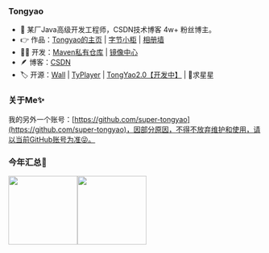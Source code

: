 ### Tongyao
- 🥳 某厂Java高级开发工程师，CSDN技术博客 4w+ 粉丝博主。
- 👉 作品：[Tongyao的主页](https://ityao.cn) | [字节小柜](http://store.ityao.cn/) | [相册墙](https://wall.ityao.cn/)
- 🧑‍💻 开发：[Maven私有仓库](https://maven.ityao.cn/repository/maven-public/) | [镜像中心](https://mirrors.ityao.cn/)
- 🪶 博客：[CSDN](https://blog.csdn.net/u014641168)
- 🏷️ 开源：[Wall](https://github.com/zhang-tong-yao) | [TyPlayer](https://github.com/zhang-tong-yao/TyPlayer) | [TongYao2.0【开发中】](https://gitee.com/Super_TongYao/TongYao2.0) | 🌟求星星

### 关于Me✨

我的另外一个账号：[https://github.com/super-tongyao](https://github.com/super-tongyao)，因部分原因，不得不放弃维护和使用，请以当前GitHub账号为准😜。

### 今年汇总👏

<img align="" height="137px" src="https://github-readme-stats.vercel.app/api?username=zhang-tong-yao&hide_title=true&hide_border=true&show_icons=true&include_all_commits=true&line_height=21&bg_color=0,EC6C6C,FFD479,FFFC79,73FA79&theme=graywhite&locale=cn" /><img align="" height="137px" src="https://github-readme-stats.vercel.app/api/top-langs/?username=zhang-tong-yao&hide_title=true&hide_border=true&layout=compact&bg_color=0,73FA79,73FDFF,D783FF&theme=graywhite&locale=cn" />
